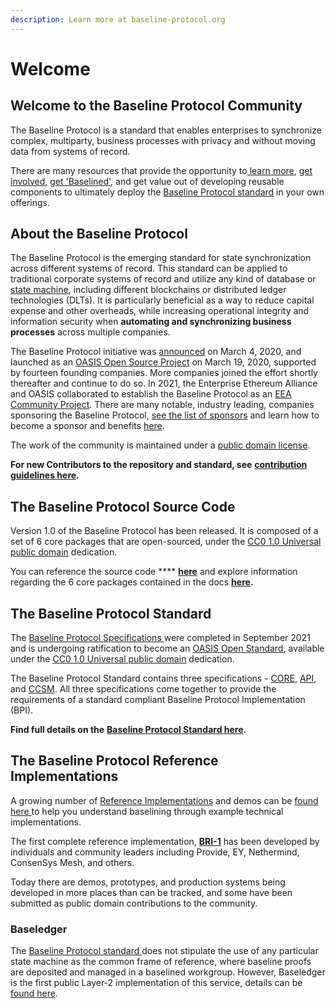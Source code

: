 ```yaml
---
description: Learn more at baseline-protocol.org
---
```


# Welcome

## Welcome to the Baseline Protocol Community

The Baseline Protocol is a standard that enables enterprises to synchronize complex, multiparty, business processes with privacy and without moving data from systems of record.

There are many resources that provide the opportunity to[ learn more](https://www.baseline-protocol.org), [get involved](https://www.baseline-protocol.org/get-involved/), [get 'Baselined'](https://www.baseline-protocol.org/get-baselined/), and get value out of developing reusable components to ultimately deploy the [Baseline Protocol standard](./#the-baseline-protocol-standard) in your own offerings.

## About the Baseline Protocol

The Baseline Protocol is the emerging standard for state synchronization across different systems of record. This standard can be applied to traditional corporate systems of record and utilize any kind of database or [state machine](https://www.techopedia.com/definition/16447/state-machine), including different blockchains or distributed ledger technologies (DLTs). It is particularly beneficial as a way to reduce capital expense and other overheads, while increasing operational integrity and information security when **automating and synchronizing business processes** across multiple companies.

The Baseline Protocol initiative was [announced](https://consensys.net/blog/press-release/ey-and-consensys-announce-formation-of-baseline-protocol-initiative-to-make-ethereum-mainnet-safe-and-effective-for-enterprises/) on March 4, 2020, and launched as an [OASIS Open Source Project](https://oasis-open-projects.org) on March 19, 2020, supported by fourteen founding companies. More companies joined the effort shortly thereafter and continue to do so. In 2021, the Enterprise Ethereum Alliance and OASIS collaborated to establish the Baseline Protocol as an [EEA Community Project](https://entethalliance.org/eeacommunityprojects/). There are many notable, industry leading, companies sponsoring the Baseline Protocol, [see the list of sponsors](https://www.baseline-protocol.org/become-a-sponsor/) and learn how to become a sponsor and benefits [here](https://www.baseline-protocol.org/become-a-sponsor/).

The work of the community is maintained under a [public domain license](https://github.com/ethereum-oasis-op/baseline/blob/main/LICENSE).

**For new Contributors to the repository and standard, see** [**contribution guidelines here**](community/open-source-community/contributors.md#code-of-conduct)**.**

## The Baseline Protocol Source Code

Version 1.0 of the Baseline Protocol has been released. It is composed of a set of 6 core packages that are open-sourced, under the [CC0 1.0 Universal public domain](https://github.com/ethereum-oasis-op/baseline/blob/main/LICENSE) dedication.

You can reference the source code **** [**here**](https://github.com/ethereum-oasis-op/baseline) and explore information regarding the 6 core packages contained in the docs [**here**](baseline-protocol-code/packages/)**.**

## The Baseline Protocol Standard

The [Baseline Protocol Specifications ](https://github.com/ethereum-oasis-op/baseline-standard)were completed in September 2021 and is undergoing ratification to become an [OASIS Open Standard](https://www.oasis-open.org/standards/), available under the [CC0 1.0 Universal public domain](https://github.com/ethereum-oasis-op/baseline/blob/main/LICENSE) dedication.

The Baseline Protocol Standard contains three specifications - [CORE](https://github.com/ethereum-oasis-op/baseline-standard/tree/main/core), [API](https://github.com/ethereum-oasis-op/baseline-standard/tree/main/api), and [CCSM](https://github.com/ethereum-oasis-op/baseline-standard/tree/main/ccsm). All three specifications come together to provide the requirements of a standard compliant Baseline Protocol Implementation (BPI).

**Find full details on the** [**Baseline Protocol Standard here**](https://github.com/ethereum-oasis-op/baseline-standard)**.**

## The Baseline Protocol Reference Implementations

A growing number of [Reference Implementations](bri/overview-of-reference-implementations.md) and demos can be [found here ](https://github.com/ethereum-oasis-op/baseline/tree/main/examples)to help you understand baselining through example technical implementations.

The first complete reference implementation, [**BRI-1**](bri/bri-1/) has been developed by individuals and community leaders including Provide, EY, Nethermind, ConsenSys Mesh, and others.

Today there are demos, prototypes, and production systems being developed in more places than can be tracked, and some have been submitted as public domain contributions to the community.

### Baseledger

The [Baseline Protocol standard ](broken-reference/)does not stipulate the use of any particular state machine as the common frame of reference, where baseline proofs are deposited and managed in a baselined workgroup. However, Baseledger is the first public Layer-2 implementation of this service, details can be [found here](https://baseledger.net).
